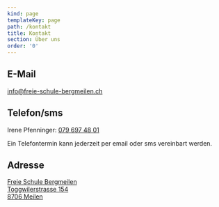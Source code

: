 ```yaml
---
kind: page
templateKey: page
path: /kontakt
title: Kontakt
section: Über uns
order: '0'
---
```

## E-Mail

[info@freie-schule-bergmeilen.ch](mailto:info@freie-schule-bergmeilen.ch)

## Telefon/sms

Irene Pfenninger: <a href="tel:079 697 48 01">079 697 48 01</a> 

Ein Telefontermin  kann jederzeit per email oder sms vereinbart werden.

## Adresse

[ Freie Schule Bergmeilen \
Toggwilerstrasse 154 \
8706 Meilen ](https://goo.gl/maps/8ESxFM69JWQ2)